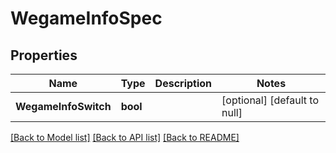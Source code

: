 # WegameInfoSpec

## Properties
Name | Type | Description | Notes
------------ | ------------- | ------------- | -------------
**WegameInfoSwitch** | **bool** |  | [optional] [default to null]

[[Back to Model list]](../README.md#documentation-for-models) [[Back to API list]](../README.md#documentation-for-api-endpoints) [[Back to README]](../README.md)


